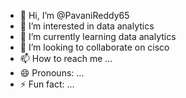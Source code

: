 - 👋 Hi, I’m @PavaniReddy65
- 👀 I’m interested in data analytics
- 🌱 I’m currently learning data analytics
- 💞️ I’m looking to collaborate on cisco
- 📫 How to reach me ...
- 😄 Pronouns: ...
- ⚡ Fun fact: ...

<!---
PavaniReddy65/PavaniReddy65 is a ✨ special ✨ repository because its `README.md` (this file) appears on your GitHub profile.
You can click the Preview link to take a look at your changes.
--->
